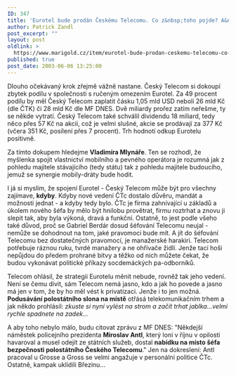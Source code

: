 ```yaml
---
ID: 347
title: 'Eurotel bude prodán Českému Telecomu. Co z&nbsp;toho pojde? A&nbsp;kdo z&nbsp;toho pojde?'
author: Patrick Zandl
post_excerpt: ""
layout: post
oldlink: >
  https://www.marigold.cz/item/eurotel-bude-prodan-ceskemu-telecomu-co-z-toho-pojde-a-kdo-z-toho-pojde
published: true
post_date: 2003-06-06 13:25:00
---
```

<p>
Dlouho očekávaný krok zřejmě vážně nastane. Český Telecom si dokoupí zbytek podílu v společnosti s ručeným omezením Eurotel. Za 49 procent podílu by měl Český Telecom zaplatit čásku 1,05 mld USD neboli 26 mld Kč (dle ČTK) či 28 mld Kč dle MF DNES. Dvě miliardy prořez zatím neřešme, ty se někde vytratí. Český Telecom také schválil dividendu 18 miliard, tedy něco přes 57 Kč na akcii, což je velmi slušné, akcie se prodávají za 377 Kč (včera 351 Kč, posílení přes 7 procent). Trh hodnotí odkup Eurotelu positivně. </p>

<p>
Za tímto dokupem hledejme <STRONG>Vladimíra Mlynáře</STRONG>. Ten se rozhodl, že myšlenka spojit vlastnictví mobilního a pevného operátora je rozumná jak z pohledu majitele stávajícího (tedy státu) tak z pohledu majitele budoucího, jemuž se synergie mobily-dráty bude hodit. </p>

<p>
I já si myslím, že spojení Eurotel - Český Telecom může být pro všechny zajímave, <STRONG>kdyby</STRONG>. Kdyby nové vedení ČTc dostalo důvěru, mandát a možnosti jednat - a kdyby tedy bylo. ČTc je firma zahnívající u základů a úkolem nového šéfa by mělo být hnilobu provětrat, firmu roztrhat a znovu ji slepit tak, aby byla výkoná, dravá a funkční. Ostatně, to jest podle všeho také důvod, proč se Gabriel Berdár dosud šéfování Telecomu neujal - nemůže se dohodnout na tom, jaké pravomoci bude mít. A jít do šéfování Telecomu bez dostatečných pravomocí, je manažerské harakiri. Telecom potřebuje ráznou ruku, tvrdé manažery a ne ohřívače židlí. Jenže tací hoši nepůjdou do předem prohrané bitvy a těžko od nich můžete čekat, že budou vykonávat politické příkazy socdemáckých pa-odborníků. </p>

<p>
Telecom ohlásil, že strategii Eurotelu měnit nebude, rovněž tak jeho vedení. Není se čemu divit, sám Telecom nemá jasno, kdo a jak ho povede a jasno má jen v tom, že by ho měl vést k privatizaci. Jenže i to jen možná. <STRONG>Podusávání polostátního slona na místě</STRONG> otřásá telekomunikačním trhem a jak někdo prohlásil: <EM>zkuste si nyní vylést na strom a začít trhat jablka...velmi rychle spadnete na zadek...</EM></p>

<p>
A aby toho nebylo málo, budu citovat zprávu z MF DNES: "Někdejší náměstek policejního prezidenta <STRONG>Miroslav Antl</STRONG>, který loni v říjnu v opilosti havaroval a musel odejít ze státních služeb, dostal <STRONG>nabídku na místo šéfa bezpečnosti polostátního Českého Telecomu</STRONG>." Jen na dokreslení: Antl pracoval u Grosse a Gross se velmi angažuje v personální politice ČTc.&#160; Ostatně, kampak uklidili Březinu...</p>
